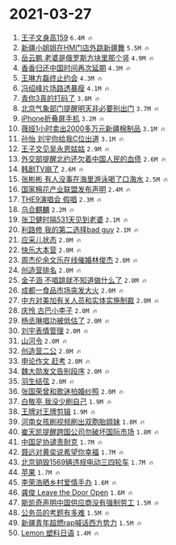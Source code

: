# 2021-03-27

1. [王子文身高159](https://s.weibo.com/weibo?q=%23%E7%8E%8B%E5%AD%90%E6%96%87%E8%BA%AB%E9%AB%98159%23&Refer=top) `6.4M 🔥`
1. [新疆小姐姐在HM门店外跳新疆舞](https://s.weibo.com/weibo?q=%23%E6%96%B0%E7%96%86%E5%B0%8F%E5%A7%90%E5%A7%90%E5%9C%A8HM%E9%97%A8%E5%BA%97%E5%A4%96%E8%B7%B3%E6%96%B0%E7%96%86%E8%88%9E%23&Refer=top) `5.5M 🔥`
1. [岳云鹏 老婆是俄罗斯方块里那个竖](https://s.weibo.com/weibo?q=%E5%B2%B3%E4%BA%91%E9%B9%8F%20%E8%80%81%E5%A9%86%E6%98%AF%E4%BF%84%E7%BD%97%E6%96%AF%E6%96%B9%E5%9D%97%E9%87%8C%E9%82%A3%E4%B8%AA%E7%AB%96&Refer=top) `4.9M 🔥`
1. [香香归还中国时间再次延期](https://s.weibo.com/weibo?q=%23%E9%A6%99%E9%A6%99%E5%BD%92%E8%BF%98%E4%B8%AD%E5%9B%BD%E6%97%B6%E9%97%B4%E5%86%8D%E6%AC%A1%E5%BB%B6%E6%9C%9F%23&Refer=top) `4.3M 🔥`
1. [王琳方磊终止约会](https://s.weibo.com/weibo?q=%E7%8E%8B%E7%90%B3%E6%96%B9%E7%A3%8A%E7%BB%88%E6%AD%A2%E7%BA%A6%E4%BC%9A&Refer=top) `4.3M 🔥`
1. [冯绍峰片场路透暴瘦](https://s.weibo.com/weibo?q=%23%E5%86%AF%E7%BB%8D%E5%B3%B0%E7%89%87%E5%9C%BA%E8%B7%AF%E9%80%8F%E6%9A%B4%E7%98%A6%23&Refer=top) `4.1M 🔥`
1. [青你3真的打码了](https://s.weibo.com/weibo?q=%23%E9%9D%92%E4%BD%A03%E7%9C%9F%E7%9A%84%E6%89%93%E7%A0%81%E4%BA%86%23&Refer=top) `3.8M 🔥`
1. [北京气象部门提醒明天非必要别出门](https://s.weibo.com/weibo?q=%23%E5%8C%97%E4%BA%AC%E6%B0%94%E8%B1%A1%E9%83%A8%E9%97%A8%E6%8F%90%E9%86%92%E6%98%8E%E5%A4%A9%E9%9D%9E%E5%BF%85%E8%A6%81%E5%88%AB%E5%87%BA%E9%97%A8%23&Refer=top) `3.7M 🔥`
1. [iPhone折叠屏手机](https://s.weibo.com/weibo?q=iPhone%E6%8A%98%E5%8F%A0%E5%B1%8F%E6%89%8B%E6%9C%BA&Refer=top) `3.2M 🔥`
1. [薇娅1小时卖出2000多万元新疆棉制品](https://s.weibo.com/weibo?q=%23%E8%96%87%E5%A8%851%E5%B0%8F%E6%97%B6%E5%8D%96%E5%87%BA2000%E5%A4%9A%E4%B8%87%E5%85%83%E6%96%B0%E7%96%86%E6%A3%89%E5%88%B6%E5%93%81%23&Refer=top) `3.1M 🔥`
1. [孙怡 刘宇你给我C位出道](https://s.weibo.com/weibo?q=%E5%AD%99%E6%80%A1%20%E5%88%98%E5%AE%87%E4%BD%A0%E7%BB%99%E6%88%91C%E4%BD%8D%E5%87%BA%E9%81%93&Refer=top) `3.1M 🔥`
1. [王子文见吴永恩姑姑](https://s.weibo.com/weibo?q=%23%E7%8E%8B%E5%AD%90%E6%96%87%E8%A7%81%E5%90%B4%E6%B0%B8%E6%81%A9%E5%A7%91%E5%A7%91%23&Refer=top) `2.9M 🔥`
1. [外交部提醒北约还欠着中国人民的血债](https://s.weibo.com/weibo?q=%23%E5%A4%96%E4%BA%A4%E9%83%A8%E6%8F%90%E9%86%92%E5%8C%97%E7%BA%A6%E8%BF%98%E6%AC%A0%E7%9D%80%E4%B8%AD%E5%9B%BD%E4%BA%BA%E6%B0%91%E7%9A%84%E8%A1%80%E5%80%BA%23&Refer=top) `2.6M 🔥`
1. [韩剧TV崩了](https://s.weibo.com/weibo?q=%E9%9F%A9%E5%89%A7TV%E5%B4%A9%E4%BA%86&Refer=top) `2.6M 🔥`
1. [张彬彬 有人没事在海里游泳喝了口海水](https://s.weibo.com/weibo?q=%E5%BC%A0%E5%BD%AC%E5%BD%AC%20%E6%9C%89%E4%BA%BA%E6%B2%A1%E4%BA%8B%E5%9C%A8%E6%B5%B7%E9%87%8C%E6%B8%B8%E6%B3%B3%E5%96%9D%E4%BA%86%E5%8F%A3%E6%B5%B7%E6%B0%B4&Refer=top) `2.5M 🔥`
1. [国家棉花产业联盟发布声明](https://s.weibo.com/weibo?q=%23%E5%9B%BD%E5%AE%B6%E6%A3%89%E8%8A%B1%E4%BA%A7%E4%B8%9A%E8%81%94%E7%9B%9F%E5%8F%91%E5%B8%83%E5%A3%B0%E6%98%8E%23&Refer=top) `2.4M 🔥`
1. [THE9演唱会 假唱](https://s.weibo.com/weibo?q=THE9%E6%BC%94%E5%94%B1%E4%BC%9A%20%E5%81%87%E5%94%B1&Refer=top) `2.3M 🔥`
1. [乌合麒麟](https://s.weibo.com/weibo?q=%E4%B9%8C%E5%90%88%E9%BA%92%E9%BA%9F&Refer=top) `2.2M 🔥`
1. [张卫健时隔531天见到老婆](https://s.weibo.com/weibo?q=%E5%BC%A0%E5%8D%AB%E5%81%A5%E6%97%B6%E9%9A%94531%E5%A4%A9%E8%A7%81%E5%88%B0%E8%80%81%E5%A9%86&Refer=top) `2.1M 🔥`
1. [利路修 我的第二选择bad guy](https://s.weibo.com/weibo?q=%E5%88%A9%E8%B7%AF%E4%BF%AE%20%E6%88%91%E7%9A%84%E7%AC%AC%E4%BA%8C%E9%80%89%E6%8B%A9bad%20guy&Refer=top) `2.1M 🔥`
1. [应采儿状态](https://s.weibo.com/weibo?q=%23%E5%BA%94%E9%87%87%E5%84%BF%E7%8A%B6%E6%80%81%23&Refer=top) `2.0M 🔥`
1. [快乐大本营](https://s.weibo.com/weibo?q=%E5%BF%AB%E4%B9%90%E5%A4%A7%E6%9C%AC%E8%90%A5&Refer=top) `2.0M 🔥`
1. [周杰伦余文乐在线催婚林俊杰](https://s.weibo.com/weibo?q=%23%E5%91%A8%E6%9D%B0%E4%BC%A6%E4%BD%99%E6%96%87%E4%B9%90%E5%9C%A8%E7%BA%BF%E5%82%AC%E5%A9%9A%E6%9E%97%E4%BF%8A%E6%9D%B0%23&Refer=top) `2.0M 🔥`
1. [创造营排名](https://s.weibo.com/weibo?q=%23%E5%88%9B%E9%80%A0%E8%90%A5%E6%8E%92%E5%90%8D%23&Refer=top) `2.0M 🔥`
1. [金子涵 不唱跳就不知道做什么了](https://s.weibo.com/weibo?q=%E9%87%91%E5%AD%90%E6%B6%B5%20%E4%B8%8D%E5%94%B1%E8%B7%B3%E5%B0%B1%E4%B8%8D%E7%9F%A5%E9%81%93%E5%81%9A%E4%BB%80%E4%B9%88%E4%BA%86&Refer=top) `2.0M 🔥`
1. [成都一食品市场突发大火](https://s.weibo.com/weibo?q=%E6%88%90%E9%83%BD%E4%B8%80%E9%A3%9F%E5%93%81%E5%B8%82%E5%9C%BA%E7%AA%81%E5%8F%91%E5%A4%A7%E7%81%AB&Refer=top) `2.0M 🔥`
1. [中方对美加有关人员和实体实施制裁](https://s.weibo.com/weibo?q=%23%E4%B8%AD%E6%96%B9%E5%AF%B9%E7%BE%8E%E5%8A%A0%E6%9C%89%E5%85%B3%E4%BA%BA%E5%91%98%E5%92%8C%E5%AE%9E%E4%BD%93%E5%AE%9E%E6%96%BD%E5%88%B6%E8%A3%81%23&Refer=top) `2.0M 🔥`
1. [庆怜 古巴小李子](https://s.weibo.com/weibo?q=%E5%BA%86%E6%80%9C%20%E5%8F%A4%E5%B7%B4%E5%B0%8F%E6%9D%8E%E5%AD%90&Refer=top) `2.0M 🔥`
1. [杨丞琳唱功被低估了](https://s.weibo.com/weibo?q=%23%E6%9D%A8%E4%B8%9E%E7%90%B3%E5%94%B1%E5%8A%9F%E8%A2%AB%E4%BD%8E%E4%BC%B0%E4%BA%86%23&Refer=top) `2.0M 🔥`
1. [刘宇表情管理](https://s.weibo.com/weibo?q=%23%E5%88%98%E5%AE%87%E8%A1%A8%E6%83%85%E7%AE%A1%E7%90%86%23&Refer=top) `2.0M 🔥`
1. [山河令](https://s.weibo.com/weibo?q=%E5%B1%B1%E6%B2%B3%E4%BB%A4&Refer=top) `2.0M 🔥`
1. [创造营二公](https://s.weibo.com/weibo?q=%23%E5%88%9B%E9%80%A0%E8%90%A5%E4%BA%8C%E5%85%AC%23&Refer=top) `2.0M 🔥`
1. [申论作文 赶考](https://s.weibo.com/weibo?q=%E7%94%B3%E8%AE%BA%E4%BD%9C%E6%96%87%20%E8%B5%B6%E8%80%83&Refer=top) `2.0M 🔥`
1. [魏大勋发文告别段序](https://s.weibo.com/weibo?q=%23%E9%AD%8F%E5%A4%A7%E5%8B%8B%E5%8F%91%E6%96%87%E5%91%8A%E5%88%AB%E6%AE%B5%E5%BA%8F%23&Refer=top) `2.0M 🔥`
1. [羽生结弦](https://s.weibo.com/weibo?q=%E7%BE%BD%E7%94%9F%E7%BB%93%E5%BC%A6&Refer=top) `2.0M 🔥`
1. [张国荣曾和歌迷拍婚纱照](https://s.weibo.com/weibo?q=%23%E5%BC%A0%E5%9B%BD%E8%8D%A3%E6%9B%BE%E5%92%8C%E6%AD%8C%E8%BF%B7%E6%8B%8D%E5%A9%9A%E7%BA%B1%E7%85%A7%23&Refer=top) `2.0M 🔥`
1. [白敬亭 我没少刷自己](https://s.weibo.com/weibo?q=%E7%99%BD%E6%95%AC%E4%BA%AD%20%E6%88%91%E6%B2%A1%E5%B0%91%E5%88%B7%E8%87%AA%E5%B7%B1&Refer=top) `1.9M 🔥`
1. [王牌对王牌剪辑](https://s.weibo.com/weibo?q=%23%E7%8E%8B%E7%89%8C%E5%AF%B9%E7%8E%8B%E7%89%8C%E5%89%AA%E8%BE%91%23&Refer=top) `1.9M 🔥`
1. [河南女孩刷视频刷出双胞胎姐妹](https://s.weibo.com/weibo?q=%E6%B2%B3%E5%8D%97%E5%A5%B3%E5%AD%A9%E5%88%B7%E8%A7%86%E9%A2%91%E5%88%B7%E5%87%BA%E5%8F%8C%E8%83%9E%E8%83%8E%E5%A7%90%E5%A6%B9&Refer=top) `1.8M 🔥`
1. [崔天凯提醒跨国公司勿破坏国际市场](https://s.weibo.com/weibo?q=%23%E5%B4%94%E5%A4%A9%E5%87%AF%E6%8F%90%E9%86%92%E8%B7%A8%E5%9B%BD%E5%85%AC%E5%8F%B8%E5%8B%BF%E7%A0%B4%E5%9D%8F%E5%9B%BD%E9%99%85%E5%B8%82%E5%9C%BA%23&Refer=top) `1.8M 🔥`
1. [中国足协谴责耐克](https://s.weibo.com/weibo?q=%E4%B8%AD%E5%9B%BD%E8%B6%B3%E5%8D%8F%E8%B0%B4%E8%B4%A3%E8%80%90%E5%85%8B&Refer=top) `1.7M 🔥`
1. [聂远对黄奕说希望你幸福](https://s.weibo.com/weibo?q=%23%E8%81%82%E8%BF%9C%E5%AF%B9%E9%BB%84%E5%A5%95%E8%AF%B4%E5%B8%8C%E6%9C%9B%E4%BD%A0%E5%B9%B8%E7%A6%8F%23&Refer=top) `1.7M 🔥`
1. [北京销毁1569辆违规电动三四轮车](https://s.weibo.com/weibo?q=%23%E5%8C%97%E4%BA%AC%E9%94%80%E6%AF%811569%E8%BE%86%E8%BF%9D%E8%A7%84%E7%94%B5%E5%8A%A8%E4%B8%89%E5%9B%9B%E8%BD%AE%E8%BD%A6%23&Refer=top) `1.7M 🔥`
1. [苹果](https://s.weibo.com/weibo?q=%23%E8%8B%B9%E6%9E%9C%23&Refer=top) `1.7M 🔥`
1. [李荣浩晒乡村爱情手办](https://s.weibo.com/weibo?q=%E6%9D%8E%E8%8D%A3%E6%B5%A9%E6%99%92%E4%B9%A1%E6%9D%91%E7%88%B1%E6%83%85%E6%89%8B%E5%8A%9E&Refer=top) `1.6M 🔥`
1. [龚俊 Leave the Door Open](https://s.weibo.com/weibo?q=%E9%BE%9A%E4%BF%8A%20Leave%20the%20Door%20Open&Refer=top) `1.6M 🔥`
1. [斯凯奇声明中国供应商没有强制劳工](https://s.weibo.com/weibo?q=%23%E6%96%AF%E5%87%AF%E5%A5%87%E5%A3%B0%E6%98%8E%E4%B8%AD%E5%9B%BD%E4%BE%9B%E5%BA%94%E5%95%86%E6%B2%A1%E6%9C%89%E5%BC%BA%E5%88%B6%E5%8A%B3%E5%B7%A5%23&Refer=top) `1.5M 🔥`
1. [公务员的考题有多难](https://s.weibo.com/weibo?q=%23%E5%85%AC%E5%8A%A1%E5%91%98%E7%9A%84%E8%80%83%E9%A2%98%E6%9C%89%E5%A4%9A%E9%9A%BE%23&Refer=top) `1.5M 🔥`
1. [新疆青年超燃rap喊话西方势力](https://s.weibo.com/weibo?q=%23%E6%96%B0%E7%96%86%E9%9D%92%E5%B9%B4%E8%B6%85%E7%87%83rap%E5%96%8A%E8%AF%9D%E8%A5%BF%E6%96%B9%E5%8A%BF%E5%8A%9B%23&Refer=top) `1.5M 🔥`
1. [Lemon 塑料日语](https://s.weibo.com/weibo?q=Lemon%20%E5%A1%91%E6%96%99%E6%97%A5%E8%AF%AD&Refer=top) `1.4M 🔥`
